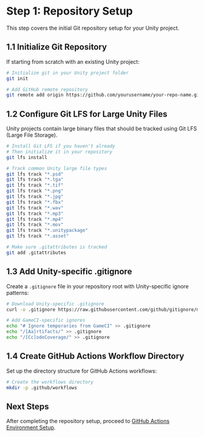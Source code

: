 # Step 1: Repository Setup

This step covers the initial Git repository setup for your Unity project.

## 1.1 Initialize Git Repository

If starting from scratch with an existing Unity project:

```bash
# Initialize git in your Unity project folder
git init

# Add GitHub remote repository
git remote add origin https://github.com/yourusername/your-repo-name.git
```

## 1.2 Configure Git LFS for Large Unity Files

Unity projects contain large binary files that should be tracked using Git LFS (Large File Storage).

```bash
# Install Git LFS if you haven't already
# Then initialize it in your repository
git lfs install

# Track common Unity large file types
git lfs track "*.psd"
git lfs track "*.tga"
git lfs track "*.tif"
git lfs track "*.png"
git lfs track "*.jpg"
git lfs track "*.fbx"
git lfs track "*.wav"
git lfs track "*.mp3"
git lfs track "*.mp4"
git lfs track "*.mov"
git lfs track "*.unitypackage"
git lfs track "*.asset"

# Make sure .gitattributes is tracked
git add .gitattributes
```

## 1.3 Add Unity-specific .gitignore

Create a `.gitignore` file in your repository root with Unity-specific ignore patterns:

```bash
# Download Unity-specific .gitignore
curl -o .gitignore https://raw.githubusercontent.com/github/gitignore/main/Unity.gitignore

# Add GameCI-specific ignores
echo "# Ignore temporaries from GameCI" >> .gitignore
echo "/[Aa]rtifacts/" >> .gitignore
echo "/[Cc]odeCoverage/" >> .gitignore
```

## 1.4 Create GitHub Actions Workflow Directory

Set up the directory structure for GitHub Actions workflows:

```bash
# Create the workflows directory
mkdir -p .github/workflows
```

## Next Steps

After completing the repository setup, proceed to [GitHub Actions Environment Setup](02-github-actions-setup.md). 